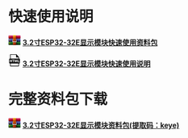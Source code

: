 
# 快速使用说明

![IMG_261](media/67e3d89096b079957270155a1bb9f545.png) [**3.2寸ESP32-32E显示模块快速使用资料包**](快速使用_Quick_Start.rar)

![IMG_262](media/46640ea9610225ac74842cbd72dcb94b.jpeg) [**3.2寸ESP32-32E显示模块快速使用说明**](3.2inch_ESP32-32E_E32R32P_E32N32P快速使用手册.pdf)

# 完整资料包下载

![IMG_263](media/67e3d89096b079957270155a1bb9f545.png) [**3.2寸ESP32-32E显示模块资料包(提取码：keye)**](https://pan.baidu.com/s/1xgC43fFevc9Hs2cFs5SUgg?pwd=keye)

